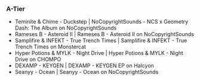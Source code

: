 ### A-Tier

- Teminite & Chime - Duckstep | NoCopyrightSounds - NCS x Geometry Dash: The Album on NoCopyrightSounds
- Rameses B - Asteroid II | Rameses B - Asteroid II on NoCopyrightSounds
- Samplifire & INFEKT - True Trench Times | Samplifire & INFEKT - True Trench Times on Monstercat
- Hyper Potions & MYLK - Night Drive | Hyper Potions & MYLK - Night Drive on CHOMPO
- DEXAMP - KEYGEN | DEXAMP - KEYGEN EP on Halcyon
- Seanyy - Ocean | Seanyy - Ocean on NoCopyrightSounds
